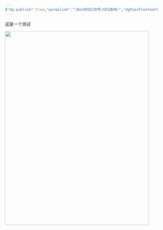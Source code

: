```yaml
---
{"dg-publish":true,"permalink":"/Ben的UE5世界/UE5森林/","dgPassFrontmatter":true}
---
```



这是一个测试  


<img src="https://1drv.ms/i/c/e3f931ddfaec513f/IQPRtnUIhaUFQ4xpSiJbfLSzAY1ZCjj3b4zeYtu2DzOVNHY?width=473&height=639" width="473" height="639" />